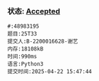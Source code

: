 ### 状态: [Accepted](http://dsbpython.openjudge.cn/dspythonbook/solution/48983195)
```
#:48983195
题目:25T33
提交人:B-2200016628-谢艺
内存:18108kB
时间:990ms
语言:Python3
提交时间:2025-04-22 15:47:44
```
